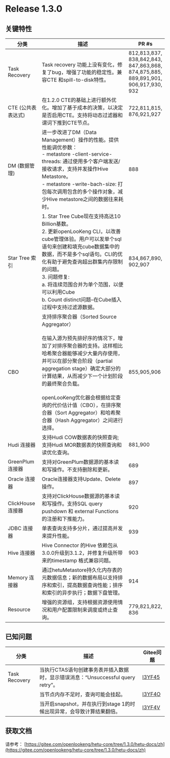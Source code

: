 # Release 1.3.0

## 关键特性

| 分类   | 描述                                                         | PR #s                                                   |
| ------------------------------ | ------------------------------------------------------------ | ------------------------------------------------------------ |
| Task Recovery                 | Task recovery 功能上没有变化，修复了bug，增强了功能的稳定性。兼容CTE 和spill-to-disk特性。 | 812,813,837,<br/>838,842,843,<br/>847,863,868,<br/>874,875,885,<br/>889,891,901,<br/>906,917,930,<br/>932 |
| CTE (公共表表达式) | 在1.2.0 CTE的基础上进行额外优化。增加了基于成本的决策，以决定是否启用CTE。支持将动态过滤器和谓词下推到CTE节点。 | 722,811,815,<br/>876,921,927                                 |
| DM (数据管理)           | 进一步改进了DM（Data Management）操作的性能。提供性能调优参数： <br/>- metastore -client-service-threads: 通过使用多个客户端发送/接收请求，支持并发操作Hive Metastore。<br/>- metastore -write-bach-size: 打包每次调用包含的多个操作对象，减少Hive metastore之间的数据往来耗时。 | 888                                                          |
| Star Tree 索引                | 1. Star Tree Cube现在支持高达10 Billion基数。 <br/>2. 更新openLooKeng CLI，以改善cube管理体验。用户可以发单个sql语句来创建和填充cube数据集中的数据，而不是多个sql语句。CLI的优化有助于避免查询超出群集内存限制的问题。<br/>3. 问题修复:<br/>    a. 将连续范围合并为单个范围，以便可以利用Cube<br/>    b. Count distinct问题–在Cube插入过程中支持过滤源数据。 | 834,867,890,<br/>902,907                                     |
| CBO                            | 支持排序聚合器（Sorted Source Aggregator）<br/><br/>在输入源为预先排好序的情况下，增加了对排序聚合器的支持。这样相比哈希聚合器能够减少大量内存使用，并可以在部分聚合阶段（partial aggregation stage）确定大部分的计算结果，从而减少下一个计划阶段的最终聚合负载。<br/><br/>openLooKeng优化器会根据给定查询的代价估计值（CBO），在排序聚合器（Sort Aggregator）和哈希聚合器（Hash Aggregator）之间进行选择。 | 855,905,906                                                  |
| Hudi 连接器                 | 支持Hudi COW数据表的快照查询; 支持Hudi MOR数据表的快照查询和读优化查询。 | 881,900                                                      |
| GreenPlum 连接器            | 支持对GreenPlum数据源的基本读和写操作。不支持删除和更新。 | 689                                                          |
| Oracle 连接器               | Oracle连接器支持Update、Delete操作。 | 897                                                          |
| ClickHouse 连接器           | 支持对ClickHouse数据源的基本读和写操作。支持SQL query pushdown 和 external Functions 的注册和下推能力。 | 920                                                          |
| JDBC 连接器                 | 单表查询支持多分片，通过提高并发来提升性能。 | 939                                                          |
| Hive 连接器                 | Hive Connector 的Hive 依赖包从3.0.0升级到3.1.2，并修复升级所带来的timestamp 格式兼容问题。 | 903                                                          |
| Memory 连接器               | 通过hetuMetastore持久化内存表的元数据信息；新的数据布局以支持排序和索引，提高数据查询性能；排序和索引的异步执行；数据下盘管理。 | 914                                                          |
| Resource                       | 增强的资源组，支持根据资源使用情况和用户配置限制来调度或终止查询。 | 779,821,822,<br/>836 
## 已知问题

| 分类   | 描述                                                         | Gitee问题                                                    |
| --------------------- | ------------------------------------------------------------ | ------------------------------------------------------------ |
| Task Recovery | 当执行CTAS语句创建事务表并插入数据时，显示错误消息：“Unsuccessful query retry”。 | [I3YF45](https://gitee.com/openlookeng/hetu-core/issues/I3YF45) |
|         | 当节点内存不足时，查询可能会挂起。| [I3YF4O](https://gitee.com/openlookeng/hetu-core/issues/I3YF4O) |
|               | 当开启snapshot，并在执行到stage 1的时候出现异常，会导致计算结果翻倍。 | [I3YF4V](https://gitee.com/openlookeng/hetu-core/issues/I3YF4V) |

## 获取文档

请参考： [https://gitee.com/openlookeng/hetu-core/tree/1.3.0/hetu-docs/zh](https://gitee.com/openlookeng/hetu-core/tree/1.3.0/hetu-docs/zh)